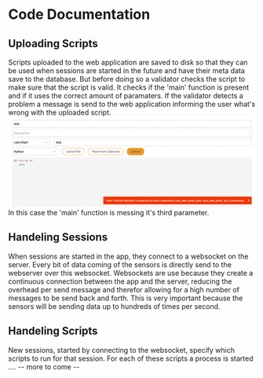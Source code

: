 # Code Documentation

## Uploading Scripts
Scripts uploaded to the web application are saved to disk so that they can be used when sessions are started in the future and have their meta data save to the database. But before doing so a validator checks the script to make sure that the script is valid. It checks if the 'main' function is present and if it uses the correct amount of paramaters. If the validator detects a problem a message is send to the web application informing the user what's wrong with the uploaded script.
![Validator error message](../images/validator-error-message.png)
In this case the 'main' function is messing it's third parameter.

## Handeling Sessions
When sessions are started in the app, they connect to a websocket on the server. Every bit of data coming of the sensors is directly send to the webserver over this websocket. Websockets are use because they create a continuous connection between the app and the server, reducing the overhead per send message and therefor allowing for a high number of messages to be send back and forth. This is very important because the sensors will be sending data up to hundreds of times per second.<br>

## Handeling Scripts
New sessions, started by connecting to the websocket, specify which scripts to run for that session. For each of these scripts a process is started .... 
-- more to come --